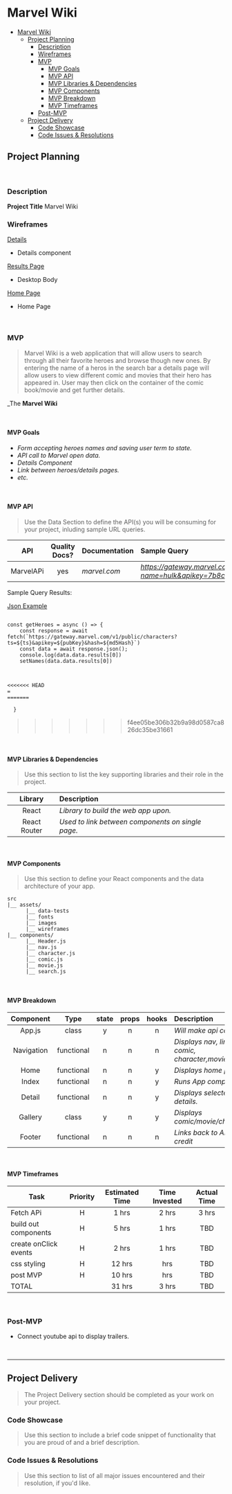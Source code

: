 # Marvel Wiki

- [Marvel Wiki](#marvel-wiki)
  - [Project Planning](#project-planning)
    - [Description](#description)
    - [Wireframes](#wireframes)
    - [MVP](#mvp)
      - [MVP Goals](#mvp-goals)
      - [MVP API](#mvp-api)
      - [MVP Libraries & Dependencies](#mvp-libraries--dependencies)
      - [MVP Components](#mvp-components)
      - [MVP Breakdown](#mvp-breakdown)
      - [MVP Timeframes](#mvp-timeframes)
    - [Post-MVP](#post-mvp)
  - [Project Delivery](#project-delivery)
    - [Code Showcase](#code-showcase)
    - [Code Issues & Resolutions](#code-issues--resolutions)

## Project Planning

<br>

### Description

**Project Title** Marvel Wiki
<br>

### Wireframes



[Details](https://wireframe.cc/qWzzLu)

- Details component

[Results Page](https://wireframe.cc/Npoecq)

- Desktop Body

[Home Page](https://wireframe.cc/J57KDa)

- Home Page



<br>

### MVP

> Marvel Wiki is a web application that will allow users to search through all their favorite heroes and browse though new ones. By entering the name of a heros in the search bar a details page will allow users to view different comic and movies that their hero has appeared in. User may then click on the container of the comic book/movie and get further details. 

_The **Marvel Wiki** 

<br>

#### MVP Goals
- _Form accepting heroes names and saving user term to state._
- _API call to Marvel open data._
- _Details Component_
- _Link between heroes/details pages._
- _etc._

<br>

#### MVP API

> Use the Data Section to define the API(s) you will be consuming for your project, inluding sample URL queries.

|    API     | Quality Docs? | Documentation | Sample Query                            |
| :--------: | :-----------: | :------------ | :-------------------------------------- |
| MarvelAPi |      yes      | _marvel.com_ | _https://gateway.marvel.com:443/v1/public/characters?name=hulk&apikey=7b8c4a6660c0ed6e66f01101cb400d55_ |

Sample Query Results:

[Json Example](https://imgur.com/a/OhFwa0B)


```

const getHeroes = async () => {
    const response = await fetch(`https://gateway.marvel.com/v1/public/characters?ts=${ts}&apikey=${pubKey}&hash=${md5Hash}`)
    const data = await response.json();
    console.log(data.data.results[0])
    setNames(data.data.results[0])
    
   

<<<<<<< HEAD
=
=======

  }

```
>>>>>>> f4ee05be306b32b9a98d0587ca826dc35be31661

<br>

#### MVP Libraries & Dependencies

> Use this section to list the key supporting libraries and their role in the project.

|   Library    | Description                                |
| :----------: | :----------------------------------------- |
|    React     | _Library to build the web app upon._ |
| React Router | _Used to link between components on single page._ |


<br>

#### MVP Components

> Use this section to define your React components and the data architecture of your app.

```
src
|__ assets/
      |__ data-tests
      |__ fonts
      |__ images
      |__ wireframes
|__ components/
      |__ Header.js
      |__ nav.js
      |__ character.js
      |__ comic.js
      |__ movie.js
      |__ search.js
```

<br>

#### MVP Breakdown



|  Component   |    Type    | state | props | hooks | Description                                |
| :----------: | :--------: | :---: | :---: | :---: | :----------------------------------------- |
|    App.js    |   class    |   y   |   n   |   n   | _Will make api call._ |
| Navigation    | functional |   n   |   n   |   n   | _Displays nav, links to comic, character,movie._ |
|     Home     | functional |   n   |   n   |   y   | _Displays home page_ |
|    Index     | functional |   n   |   n   |   y   | _Runs App component._ |
|    Detail    | functional |   n   |   n   |   y   | _Displays selected details._ |
|   Gallery    |   class    |   y   |   n   |   y   | _Displays comic/movie/character._ |
|    Footer    | functional |   n   |   n   |   n   | _Links back to APi for credit_ |

<br>

#### MVP Timeframes


| Task             | Priority | Estimated Time | Time Invested | Actual Time |
| ---------------- | :------: | :------------: | :-----------: | :---------: |
| Fetch APi |   H    |     1 hrs      |     2 hrs     |    3 hrs    |
| build out components     |    H     |     5 hrs      |     1 hrs     |     TBD     |
| create onClick events     |    H     |     2 hrs      |     1 hrs     |     TBD     |
| css styling     |    H     |     12 hrs      |      hrs     |     TBD     |
| post MVP     |    H     |     10 hrs      |      hrs     |     TBD     |
| TOTAL            |          |     31 hrs      |     3 hrs     |     TBD     |

<br>

### Post-MVP



- Connect youtube api to display trailers.

<br>

***

## Project Delivery

> The Project Delivery section should be completed as your work on your project.

### Code Showcase

> Use this section to include a brief code snippet of functionality that you are proud of and a brief description.

### Code Issues & Resolutions

> Use this section to list of all major issues encountered and their resolution, if you'd like.

